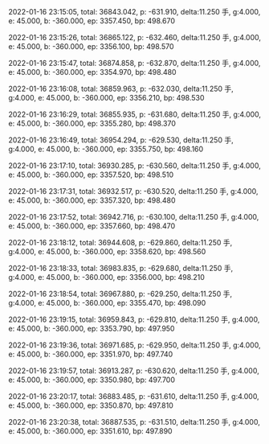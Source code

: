 2022-01-16 23:15:05, total: 36843.042, p: -631.910, delta:11.250 手, g:4.000, e: 45.000, b: -360.000, ep: 3357.450, bp: 498.670

2022-01-16 23:15:26, total: 36865.122, p: -632.460, delta:11.250 手, g:4.000, e: 45.000, b: -360.000, ep: 3356.100, bp: 498.570

2022-01-16 23:15:47, total: 36874.858, p: -632.870, delta:11.250 手, g:4.000, e: 45.000, b: -360.000, ep: 3354.970, bp: 498.480

2022-01-16 23:16:08, total: 36859.963, p: -632.030, delta:11.250 手, g:4.000, e: 45.000, b: -360.000, ep: 3356.210, bp: 498.530

2022-01-16 23:16:29, total: 36855.935, p: -631.680, delta:11.250 手, g:4.000, e: 45.000, b: -360.000, ep: 3355.280, bp: 498.370

2022-01-16 23:16:49, total: 36954.294, p: -629.530, delta:11.250 手, g:4.000, e: 45.000, b: -360.000, ep: 3355.750, bp: 498.160

2022-01-16 23:17:10, total: 36930.285, p: -630.560, delta:11.250 手, g:4.000, e: 45.000, b: -360.000, ep: 3357.520, bp: 498.510

2022-01-16 23:17:31, total: 36932.517, p: -630.520, delta:11.250 手, g:4.000, e: 45.000, b: -360.000, ep: 3357.320, bp: 498.480

2022-01-16 23:17:52, total: 36942.716, p: -630.100, delta:11.250 手, g:4.000, e: 45.000, b: -360.000, ep: 3357.660, bp: 498.470

2022-01-16 23:18:12, total: 36944.608, p: -629.860, delta:11.250 手, g:4.000, e: 45.000, b: -360.000, ep: 3358.620, bp: 498.560

2022-01-16 23:18:33, total: 36983.835, p: -629.680, delta:11.250 手, g:4.000, e: 45.000, b: -360.000, ep: 3356.000, bp: 498.210

2022-01-16 23:18:54, total: 36967.880, p: -629.250, delta:11.250 手, g:4.000, e: 45.000, b: -360.000, ep: 3355.470, bp: 498.090

2022-01-16 23:19:15, total: 36959.843, p: -629.810, delta:11.250 手, g:4.000, e: 45.000, b: -360.000, ep: 3353.790, bp: 497.950

2022-01-16 23:19:36, total: 36971.685, p: -629.950, delta:11.250 手, g:4.000, e: 45.000, b: -360.000, ep: 3351.970, bp: 497.740

2022-01-16 23:19:57, total: 36913.287, p: -630.620, delta:11.250 手, g:4.000, e: 45.000, b: -360.000, ep: 3350.980, bp: 497.700

2022-01-16 23:20:17, total: 36883.485, p: -631.610, delta:11.250 手, g:4.000, e: 45.000, b: -360.000, ep: 3350.870, bp: 497.810

2022-01-16 23:20:38, total: 36887.535, p: -631.510, delta:11.250 手, g:4.000, e: 45.000, b: -360.000, ep: 3351.610, bp: 497.890